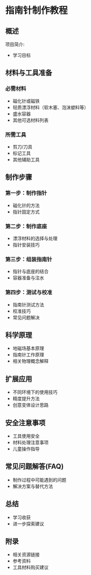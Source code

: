 # 指南针制作教程

## 概述
项目简介:

- 学习目标


## 材料与工具准备
### 必需材料
- 磁化针或磁铁
- 轻质漂浮材料（软木塞、泡沫塑料等）
- 盛水容器
- 其他可选材料列表

### 所需工具
- 剪刀/刀具
- 标记工具
- 其他辅助工具

## 制作步骤

### 第一步：制作指针
- 磁化针的方法
- 指针固定方式

### 第二步：制作底座
- 漂浮材料的选择与处理
- 指针安装技巧

### 第三步：组装指南针
- 指针与底座的结合
- 容器准备与注水

### 第四步：测试与校准
- 指南针测试方法
- 校准技巧
- 常见问题解决

## 科学原理
- 地磁场基本原理
- 指南针工作原理
- 相关物理概念解释

## 扩展应用
- 不同环境下的使用技巧
- 精度提升方法
- 创意变体设计思路

## 安全注意事项
- 工具使用安全
- 材料处理注意事项
- 儿童操作指导

## 常见问题解答(FAQ)
- 制作过程中可能遇到的问题
- 解决方案与替代方法

## 总结
- 学习收获
- 进一步探索建议

## 附录
- 相关资源链接
- 参考资料
- 工具材料购买建议
